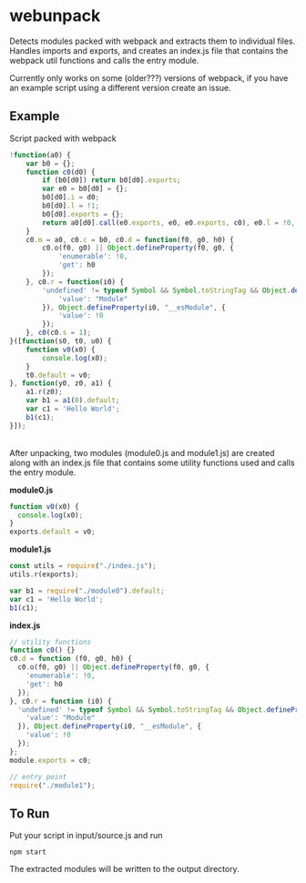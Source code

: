 # webunpack
Detects modules packed with webpack and extracts them to individual files. Handles imports and exports, and creates an index.js file that contains the webpack util functions and calls the entry module.

Currently only works on some (older???) versions of webpack, if you have an example script using a different version create an issue.

## Example
Script packed with webpack
```js
!function(a0) {
    var b0 = {};
    function c0(d0) {
        if (b0[d0]) return b0[d0].exports;
        var e0 = b0[d0] = {};
        b0[d0].i = d0;
        b0[d0].l = !1;
        b0[d0].exports = {};
        return a0[d0].call(e0.exports, e0, e0.exports, c0), e0.l = !0, e0.exports;
    }
    c0.m = a0, c0.c = b0, c0.d = function(f0, g0, h0) {
        c0.o(f0, g0) || Object.defineProperty(f0, g0, {
            'enumerable': !0,
            'get': h0
        });
    }, c0.r = function(i0) {
        'undefined' != typeof Symbol && Symbol.toStringTag && Object.defineProperty(i0, Symbol.toStringTag, {
            'value': "Module"
        }), Object.defineProperty(i0, "__esModule", {
            'value': !0
        });
    }, c0(c0.s = 1);
}([function(s0, t0, u0) {
    function v0(x0) {
        console.log(x0);
    }
    t0.default = v0;
}, function(y0, z0, a1) {
    a1.r(z0);
    var b1 = a1(0).default;
    var c1 = 'Hello World';
    b1(c1);
}]);
```

<br/>
After unpacking, two modules (module0.js and module1.js) are created along with an index.js file that contains some utility functions used and calls the entry module.<br/>

**module0.js**
```js
function v0(x0) {
  console.log(x0);
}
exports.default = v0;
```

**module1.js**
```js
const utils = require("./index.js");
utils.r(exports);

var b1 = require("./module0").default;
var c1 = 'Hello World';
b1(c1);
```

**index.js**
```js
// utility functions
function c0() {}
c0.d = function (f0, g0, h0) {
  c0.o(f0, g0) || Object.defineProperty(f0, g0, {
    'enumerable': !0,
    'get': h0
  });
}, c0.r = function (i0) {
  'undefined' != typeof Symbol && Symbol.toStringTag && Object.defineProperty(i0, Symbol.toStringTag, {
    'value': "Module"
  }), Object.defineProperty(i0, "__esModule", {
    'value': !0
  });
};
module.exports = c0;

// entry point
require("./module1");
```

## To Run
Put your script in input/source.js and run 
```
npm start
```
The extracted modules will be written to the output directory.
